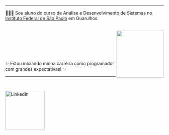 <hr />

 <p>👨🏼‍🎓&nbsp;Sou aluno do curso de Análise e Desenvolvimento de Sistemas no <a href="http://gru.ifsp.edu.br" target="_blank">Instituto Federal de São Paulo</a> em Guarulhos.</p>

<br />
  
<div style="display: inline_block">
<img align="right" height="150em" src="https://github-readme-stats.vercel.app/api?username=jhennerson&show_icons=true&theme=merko&include_all_commits=true&count_private=true" />
</div>

<br /><br /><br /><br />

<p>✨&nbsp;Estou iniciando minha carreira como programador com grandes expectativas!&nbsp;✨</p>
<hr />
<br />


<a align="left" href="https://www.linkedin.com/in/jhennerson-barbosa-b9672a20b" target="blank"><img src="https://img.shields.io/badge/-LinkedIn-blue?style=flat-square&logo=Linkedin&logoColor=white&link/" target="_blank" width="125" alt="LinkedIn" title="Meu LinkedIn"/></a>
